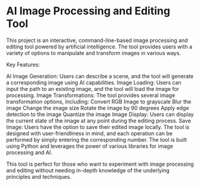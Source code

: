 # AI Image Processing and Editing Tool

This project is an interactive, command-line-based image processing and editing tool powered by artificial intelligence. The tool provides users with a variety of options to manipulate and transform images in various ways.

Key Features:

AI Image Generation: Users can describe a scene, and the tool will generate a corresponding image using AI capabilities.
Image Loading: Users can input the path to an existing image, and the tool will load the image for processing.
Image Transformations: The tool provides several image transformation options, including:
Convert RGB Image to grayscale
Blur the image
Change the image size
Rotate the image by 90 degrees
Apply edge detection to the image
Quantize the image
Image Display: Users can display the current state of the image at any point during the editing process.
Save Image: Users have the option to save their edited image locally.
The tool is designed with user-friendliness in mind, and each operation can be performed by simply entering the corresponding number. The tool is built using Python and leverages the power of various libraries for image processing and AI.

This tool is perfect for those who want to experiment with image processing and editing without needing in-depth knowledge of the underlying principles and techniques.
